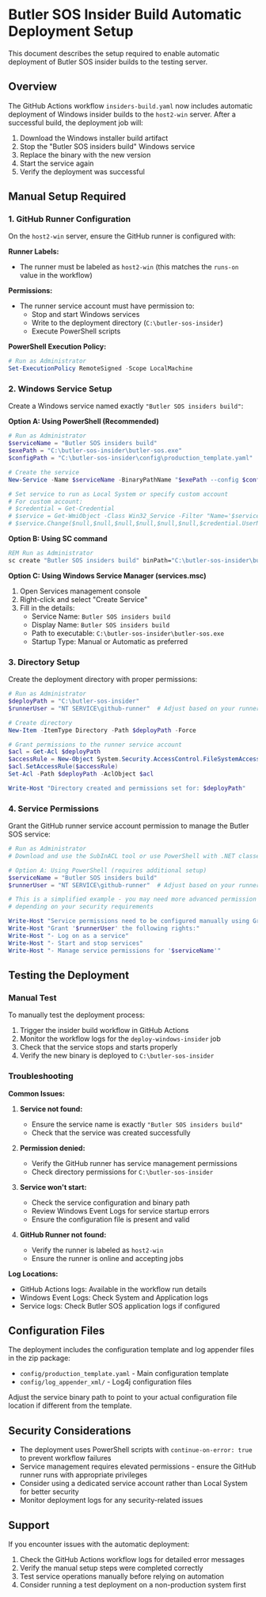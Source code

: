# Butler SOS Insider Build Automatic Deployment Setup

This document describes the setup required to enable automatic deployment of Butler SOS insider builds to the testing server.

## Overview

The GitHub Actions workflow `insiders-build.yaml` now includes automatic deployment of Windows insider builds to the `host2-win` server. After a successful build, the deployment job will:

1. Download the Windows installer build artifact
2. Stop the "Butler SOS insiders build" Windows service
3. Replace the binary with the new version
4. Start the service again
5. Verify the deployment was successful

## Manual Setup Required

### 1. GitHub Runner Configuration

On the `host2-win` server, ensure the GitHub runner is configured with:

**Runner Labels:**
- The runner must be labeled as `host2-win` (this matches the `runs-on` value in the workflow)

**Permissions:**
- The runner service account must have permission to:
  - Stop and start Windows services
  - Write to the deployment directory (`C:\butler-sos-insider`)
  - Execute PowerShell scripts

**PowerShell Execution Policy:**
```powershell
# Run as Administrator
Set-ExecutionPolicy RemoteSigned -Scope LocalMachine
```

### 2. Windows Service Setup

Create a Windows service named exactly `"Butler SOS insiders build"`:

**Option A: Using PowerShell (Recommended)**
```powershell
# Run as Administrator
$serviceName = "Butler SOS insiders build"
$exePath = "C:\butler-sos-insider\butler-sos.exe"
$configPath = "C:\butler-sos-insider\config\production_template.yaml"

# Create the service
New-Service -Name $serviceName -BinaryPathName "$exePath --config $configPath" -DisplayName $serviceName -Description "Butler SOS insider build for testing" -StartupType Manual

# Set service to run as Local System or specify custom account
# For custom account:
# $credential = Get-Credential
# $service = Get-WmiObject -Class Win32_Service -Filter "Name='$serviceName'"
# $service.Change($null,$null,$null,$null,$null,$null,$credential.UserName,$credential.GetNetworkCredential().Password)
```

**Option B: Using SC command**
```cmd
REM Run as Administrator
sc create "Butler SOS insiders build" binPath="C:\butler-sos-insider\butler-sos.exe --config C:\butler-sos-insider\config\production_template.yaml" DisplayName="Butler SOS insiders build" start=demand
```

**Option C: Using Windows Service Manager (services.msc)**
1. Open Services management console
2. Right-click and select "Create Service"
3. Fill in the details:
   - Service Name: `Butler SOS insiders build`
   - Display Name: `Butler SOS insiders build`
   - Path to executable: `C:\butler-sos-insider\butler-sos.exe`
   - Startup Type: Manual or Automatic as preferred

### 3. Directory Setup

Create the deployment directory with proper permissions:

```powershell
# Run as Administrator
$deployPath = "C:\butler-sos-insider"
$runnerUser = "NT SERVICE\github-runner"  # Adjust based on your runner service account

# Create directory
New-Item -ItemType Directory -Path $deployPath -Force

# Grant permissions to the runner service account
$acl = Get-Acl $deployPath
$accessRule = New-Object System.Security.AccessControl.FileSystemAccessRule($runnerUser, "FullControl", "ContainerInherit,ObjectInherit", "None", "Allow")
$acl.SetAccessRule($accessRule)
Set-Acl -Path $deployPath -AclObject $acl

Write-Host "Directory created and permissions set for: $deployPath"
```

### 4. Service Permissions

Grant the GitHub runner service account permission to manage the Butler SOS service:

```powershell
# Run as Administrator
# Download and use the SubInACL tool or use PowerShell with .NET classes

# Option A: Using PowerShell (requires additional setup)
$serviceName = "Butler SOS insiders build"
$runnerUser = "NT SERVICE\github-runner"  # Adjust based on your runner service account

# This is a simplified example - you may need more advanced permission management
# depending on your security requirements

Write-Host "Service permissions need to be configured manually using Group Policy or SubInACL"
Write-Host "Grant '$runnerUser' the following rights:"
Write-Host "- Log on as a service"
Write-Host "- Start and stop services"
Write-Host "- Manage service permissions for '$serviceName'"
```

## Testing the Deployment

### Manual Test

To manually test the deployment process:

1. Trigger the insider build workflow in GitHub Actions
2. Monitor the workflow logs for the `deploy-windows-insider` job
3. Check that the service stops and starts properly
4. Verify the new binary is deployed to `C:\butler-sos-insider`

### Troubleshooting

**Common Issues:**

1. **Service not found:**
   - Ensure the service name is exactly `"Butler SOS insiders build"`
   - Check that the service was created successfully

2. **Permission denied:**
   - Verify the GitHub runner has service management permissions
   - Check directory permissions for `C:\butler-sos-insider`

3. **Service won't start:**
   - Check the service configuration and binary path
   - Review Windows Event Logs for service startup errors
   - Ensure the configuration file is present and valid

4. **GitHub Runner not found:**
   - Verify the runner is labeled as `host2-win`
   - Ensure the runner is online and accepting jobs

**Log Locations:**
- GitHub Actions logs: Available in the workflow run details
- Windows Event Logs: Check System and Application logs
- Service logs: Check Butler SOS application logs if configured

## Configuration Files

The deployment includes the configuration template and log appender files in the zip package:
- `config/production_template.yaml` - Main configuration template
- `config/log_appender_xml/` - Log4j configuration files

Adjust the service binary path to point to your actual configuration file location if different from the template.

## Security Considerations

- The deployment uses PowerShell scripts with `continue-on-error: true` to prevent workflow failures
- Service management requires elevated permissions - ensure the GitHub runner runs with appropriate privileges
- Consider using a dedicated service account rather than Local System for better security
- Monitor deployment logs for any security-related issues

## Support

If you encounter issues with the automatic deployment:

1. Check the GitHub Actions workflow logs for detailed error messages
2. Verify the manual setup steps were completed correctly
3. Test service operations manually before relying on automation
4. Consider running a test deployment on a non-production system first